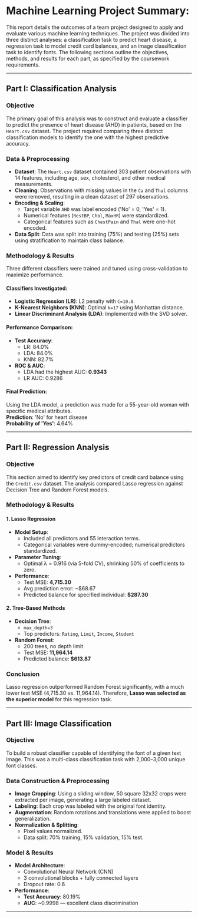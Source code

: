 # Machine Learning Project Summary:

This report details the outcomes of a team project designed to apply and evaluate various machine learning techniques. The project was divided into three distinct analyses: a classification task to predict heart disease, a regression task to model credit card balances, and an image classification task to identify fonts. The following sections outline the objectives, methods, and results for each part, as specified by the coursework requirements.

---

## Part I: Classification Analysis

### Objective

The primary goal of this analysis was to construct and evaluate a classifier to predict the presence of heart disease (AHD) in patients, based on the `Heart.csv` dataset. The project required comparing three distinct classification models to identify the one with the highest predictive accuracy.

### Data & Preprocessing

- **Dataset**: The `Heart.csv` dataset contained 303 patient observations with 14 features, including age, sex, cholesterol, and other medical measurements.
- **Cleaning**: Observations with missing values in the `Ca` and `Thal` columns were removed, resulting in a clean dataset of 297 observations.
- **Encoding & Scaling**:
  - Target variable `AHD` was label encoded ('No' = 0, 'Yes' = 1).
  - Numerical features (`RestBP`, `Chol`, `MaxHR`) were standardized.
  - Categorical features such as `ChestPain` and `Thal` were one-hot encoded.
- **Data Split**: Data was split into training (75%) and testing (25%) sets using stratification to maintain class balance.

### Methodology & Results

Three different classifiers were trained and tuned using cross-validation to maximize performance.

#### Classifiers Investigated:

- **Logistic Regression (LR)**: L2 penalty with `C=10.0`.
- **K-Nearest Neighbors (KNN)**: Optimal `k=17` using Manhattan distance.
- **Linear Discriminant Analysis (LDA)**: Implemented with the SVD solver.

#### Performance Comparison:

- **Test Accuracy**: 
  - LR: 84.0%  
  - LDA: 84.0%  
  - KNN: 82.7%
- **ROC & AUC**:
  - LDA had the highest AUC: **0.9343**
  - LR AUC: 0.9286

#### Final Prediction:

Using the LDA model, a prediction was made for a 55-year-old woman with specific medical attributes.  
**Prediction**: 'No' for heart disease  
**Probability of 'Yes'**: 4.64%

---

## Part II: Regression Analysis

### Objective

This section aimed to identify key predictors of credit card balance using the `Credit.csv` dataset. The analysis compared Lasso regression against Decision Tree and Random Forest models.

### Methodology & Results

#### 1. Lasso Regression

- **Model Setup**:
  - Included all predictors and 55 interaction terms.
  - Categorical variables were dummy-encoded; numerical predictors standardized.
- **Parameter Tuning**:
  - Optimal λ = 0.916 (via 5-fold CV), shrinking 50% of coefficients to zero.
- **Performance**:
  - Test MSE: **4,715.30**  
  - Avg prediction error: ~$68.67  
  - Predicted balance for specified individual: **$287.30**

#### 2. Tree-Based Methods

- **Decision Tree**:
  - `max_depth=3`
  - Top predictors: `Rating`, `Limit`, `Income`, `Student`
- **Random Forest**:
  - 200 trees, no depth limit
  - Test MSE: **11,964.14**
  - Predicted balance: **$613.87**

### Conclusion

Lasso regression outperformed Random Forest significantly, with a much lower test MSE (4,715.30 vs. 11,964.14). Therefore, **Lasso was selected as the superior model** for this regression task.

---

## Part III: Image Classification

### Objective

To build a robust classifier capable of identifying the font of a given text image. This was a multi-class classification task with 2,000–3,000 unique font classes.

### Data Construction & Preprocessing

- **Image Cropping**: Using a sliding window, 50 square 32x32 crops were extracted per image, generating a large labeled dataset.
- **Labeling**: Each crop was labeled with the original font identity.
- **Augmentation**: Random rotations and translations were applied to boost generalization.
- **Normalization & Splitting**:
  - Pixel values normalized.
  - Data split: 70% training, 15% validation, 15% test.

### Model & Results

- **Model Architecture**:
  - Convolutional Neural Network (CNN)
  - 3 convolutional blocks + fully connected layers
  - Dropout rate: 0.6
- **Performance**:
  - **Test Accuracy**: 80.19%
  - **AUC**: ~0.9998 — excellent class discrimination

---
